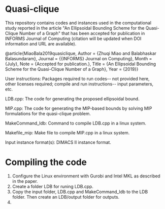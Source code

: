 # Quasi-clique
This repository contains codes and instances used in the computational study reported in the article "An Ellipsoidal Bounding Scheme for the Quasi-Clique Number of a Graph" that has been accepted for publication in INFORMS Journal of Computing (citation will be updated when DOI information and URL are available).

@article{MiaoBala2019quasiclique,
Author = {Zhuqi Miao and Balabhaskar Balasundaram},
Journal = {{INFORMS} Journal on Computing},
Month = {July},
Note = {Accepted for publication.},
Title = {An Ellipsoidal Bounding Scheme for the Quasi-Clique Number of a Graph},
Year = {2019}}

User instructions: Packages required to run codes-- not provided here, other licenses required; compile and run instructions-- input parameters, etc.

LDB.cpp: The code for generating the proposed ellipsoidal bound.

MIP.cpp: The code for generating the MIP-based bounds by solving MIP formulations for the quasi-clique problem.

MakeCommand_ldb: Command to compile LDB.cpp in a linux system.

Makefile_mip: Make file to compile MIP.cpp in a linux system.

Input instance format(s): DIMACS II instance format. 

# Compiling the code
1. Configure the Linux environment with Gurobi and Intel MKL as described in the paper.
2. Create a folder LDB for runing LDB.cpp.
3. Copy the input folder, LDB.cpp and MakeCommand_ldb to the LDB folder. Then create an LDB/output folder for outputs.
4. 

